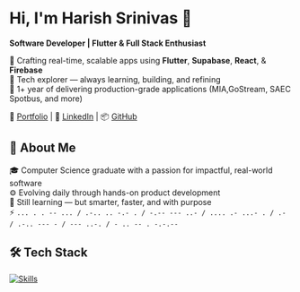 # Hi, I'm Harish Srinivas 👋  
**Software Developer | Flutter & Full Stack Enthusiast**

🔧 Crafting real-time, scalable apps using **Flutter**, **Supabase**, **React**, & **Firebase**  
🧠 Tech explorer — always learning, building, and refining  
🚀 1+ year of delivering production-grade applications (MIA,GoStream, SAEC Spotbus, and more)

📎 [Portfolio](https://harishsrinivas.netlify.app)  | 🔗 [LinkedIn](https://linkedin.com/in/harishsrinivas-sr) | 📦 [GitHub](https://github.com/Harish-Srinivas-07)


## 🧭 About Me  
🎓 Computer Science graduate with a passion for impactful, real-world software  
⚙️ Evolving daily through hands-on product development  
🧠 Still learning — but smarter, faster, and with purpose  
⚡ `... . . -- ... / .-.. .. -.- . / -.-- --- ..- / .... .- ...- . / .- / .-.. --- - / --- ..-. / - .. -- . -.-.--`


## 🛠️ Tech Stack  

<p align="left">
  <a href="https://harishsrinivas.netlify.app">
    <img src="https://skillicons.dev/icons?i=flutter,supabase,react,tailwindcss,vite,express,python,c,figma,firebase,postman,github,androidstudio" alt="Skills" />
  </a>
</p>

